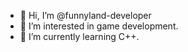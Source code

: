 - 👋 Hi, I’m @funnyland-developer
- 👀 I’m interested in game development.
- 🌱 I’m currently learning C++.
